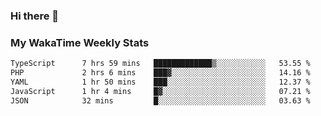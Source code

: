 ### Hi there 👋

<!--
**royschrauwen/royschrauwen** is a ✨ _special_ ✨ repository because its `README.md` (this file) appears on your GitHub profile.

Here are some ideas to get you started:

- 🔭 I’m currently working on ...
- 🌱 I’m currently learning ...
- 👯 I’m looking to collaborate on ...
- 🤔 I’m looking for help with ...
- 💬 Ask me about ...
- 📫 How to reach me: ...
- 😄 Pronouns: ...
- ⚡ Fun fact: ...
-->


### My WakaTime Weekly Stats
<!--START_SECTION:waka-->

```txt
TypeScript      7 hrs 59 mins   █████████████▒░░░░░░░░░░░   53.55 %
PHP             2 hrs 6 mins    ███▓░░░░░░░░░░░░░░░░░░░░░   14.16 %
YAML            1 hr 50 mins    ███░░░░░░░░░░░░░░░░░░░░░░   12.37 %
JavaScript      1 hr 4 mins     █▓░░░░░░░░░░░░░░░░░░░░░░░   07.21 %
JSON            32 mins         █░░░░░░░░░░░░░░░░░░░░░░░░   03.63 %
```

<!--END_SECTION:waka-->
